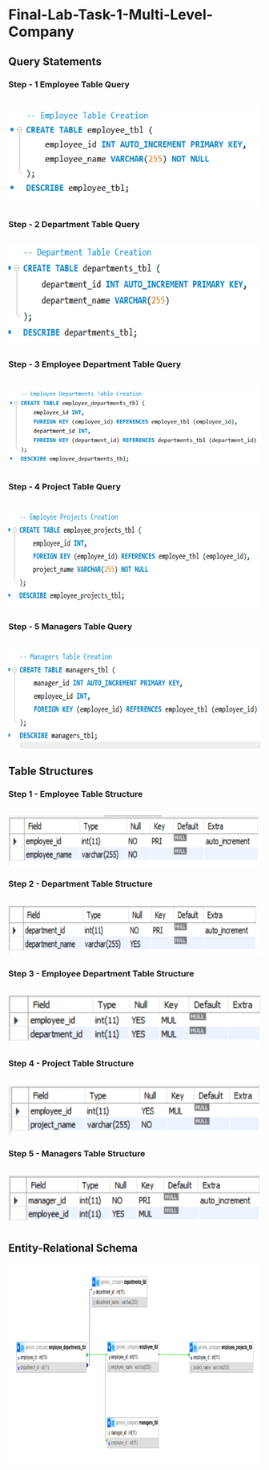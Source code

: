 # Final-Lab-Task-1-Multi-Level-Company

## Query Statements 

  ### Step - 1 Employee Table Query
  <br>
  <img src="Images/Employee-Table.png" alt="Alt Text" Width="600" height="200">

  ### Step - 2 Department Table Query
  <br>
  <img src="Images/Department-Table.png" alt="Alt Text" Width="600" height="200">

  ### Step - 3 Employee Department Table Query
  <br>
  <img src="Images/Emp-Dept-Table.png" alt="Alt Text" Width="600" heigth="200">

  ### Step - 4 Project Table Query
  <br>
  <img src="Images/Emp-Proj-Creation.png" alt="Alt Text" Width="600" height="200">

  ### Step - 5 Managers Table Query
  <br>
  <img src="Images/Manager-Table-Creation.png" alt="Alt Text" Width="600" height="200">


## Table Structures 

  ### Step 1 - Employee Table Structure
  <br>
  <img src="Images/Emp-Table-Structure.png" alt="Alt Text" Width="600" height="100">

  ### Step 2 - Department Table Structure
  <br>
  <img src="Images/Department-Table-Structure.png" alt="Alt Text" Width="600" height="100">

  ### Step 3 - Employee Department Table Structure
  <br>
  <img src="Images/Employee-Department-Structure.png" alt="Alt Text" Width="600" height="100">

  ### Step 4 - Project Table Structure
  <br>
  <img src="Images/Project-Structure.png" alt="Alt Text" Width="600" height="100">

  ### Step 5 - Managers Table Structure
  <br>
  <img src="Images/Manager-Structure.png" alt="Alt Text" Width="600" height="100">

## Entity-Relational Schema

  <img src="Images/Entity-Relation.jpg" alt="Alt Text" Width="900" height="400">
